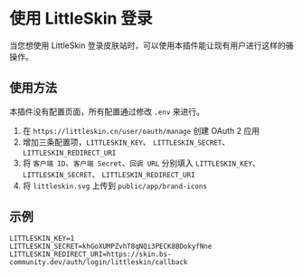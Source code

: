 # 使用 LittleSkin 登录
当您想使用 LittleSkin 登录皮肤站时，可以使用本插件能让现有用户进行这样的~~骚~~操作。

## 使用方法

本插件没有配置页面，所有配置通过修改 `.env` 来进行。

1. 在 `https://littleskin.cn/user/oauth/manage` 创建 OAuth 2 应用
2. 增加三条配置项，`LITTLESKIN_KEY`、 `LITTLESKIN_SECRET`、 `LITTLESKIN_REDIRECT_URI`
3. 将 `客户端 ID`、`客户端 Secret`、`回调 URL` 分别填入  `LITTLESKIN_KEY`、 `LITTLESKIN_SECRET`、 `LITTLESKIN_REDIRECT_URI`
4. 将 `littleskin.svg` 上传到 `public/app/brand-icons`

## 示例

```
LITTLESKIN_KEY=1
LITTLESKIN_SECRET=khGoXUMPZvhT8qNQi3PECK8BDokyfNne
LITTLESKIN_REDIRECT_URI=https://skin.bs-community.dev/auth/login/littleskin/callback
```
